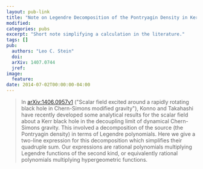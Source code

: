 ```yaml
---
layout: pub-link
title: "Note on Legendre Decomposition of the Pontryagin Density in Kerr"
modified:
categories: pubs
excerpt: "Short note simplifying a calculation in the literature."
tags: []
pub:
  authors: "Leo C. Stein"
  doi:
  arXiv: 1407.0744
  jref:
image:
  feature:
date: 2014-07-02T00:00:00-04:00
---
```


> In [arXiv:1406.0957v1](http://arxiv.org/abs/1406.0957) ("Scalar
> field excited around a rapidly rotating black hole in Chern-Simons
> modified gravity"), Konno and Takahashi have recently developed some
> analytical results for the scalar field about a Kerr black hole in
> the decoupling limit of dynamical Chern-Simons gravity. This
> involved a decomposition of the source (the Pontryagin density) in
> terms of Legendre polynomials. Here we give a two-line expression
> for this decomposition which simplifies their quadruple sum. Our
> expressions are rational polynomials multiplying Legendre functions
> of the second kind, or equivalently rational polynomials multiplying
> hypergeometric functions.
